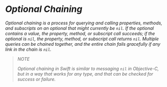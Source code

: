 # *Optional Chaining*

*Optional chaining is a process for querying and calling properties, methods, and subscripts on an optional that might currently be `nil`. If the optional contains a value, the property, method, or subscript call succeeds; if the optional is `nil`, the property, method, or subscript call returns `nil`. Multiple queries can be chained together, and the entire chain fails gracefully if any link in the chain is `nil`.*

> *NOTE*
> 
> *Optional chaining in Swift is similar to messaging `nil` in Objective-C, but in a way that works for any type, and that can be checked for success or failure.*




